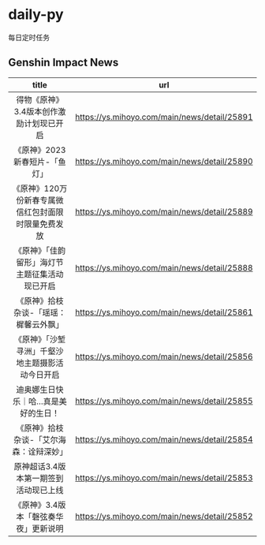 # daily-py
每日定时任务


## Genshin Impact News

| title | url |
|:---:|:---:|
| 得物《原神》3.4版本创作激励计划现已开启 | https://ys.mihoyo.com/main/news/detail/25891 |
| 《原神》2023新春短片-「鱼灯」 | https://ys.mihoyo.com/main/news/detail/25890 |
| 《原神》120万份新春专属微信红包封面限时限量免费发放 | https://ys.mihoyo.com/main/news/detail/25889 |
| 《原神》「佳韵留形」海灯节主题征集活动现已开启 | https://ys.mihoyo.com/main/news/detail/25888 |
| 《原神》拾枝杂谈-「瑶瑶：樨馨云外飘」 | https://ys.mihoyo.com/main/news/detail/25861 |
| 《原神》「沙堑寻洲」千壑沙地主题摄影活动今日开启 | https://ys.mihoyo.com/main/news/detail/25856 |
| 迪奥娜生日快乐｜哈…真是美好的生日！ | https://ys.mihoyo.com/main/news/detail/25855 |
| 《原神》拾枝杂谈-「艾尔海森：诠辩深妙」 | https://ys.mihoyo.com/main/news/detail/25854 |
| 原神超话3.4版本第一期签到活动现已上线 | https://ys.mihoyo.com/main/news/detail/25853 |
| 《原神》3.4版本「磬弦奏华夜」更新说明 | https://ys.mihoyo.com/main/news/detail/25852 |

